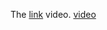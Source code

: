 The [link](https://raw.githubusercontent.com/behroozbc/made-project/refs/heads/main/video/Screenbits%202025-01-22_204401.mp4
) video.
[video](https://raw.githubusercontent.com/behroozbc/made-project/refs/heads/main/video/Screenbits%202025-01-22_204401.mp4
)